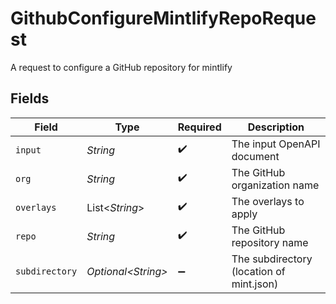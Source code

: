 # GithubConfigureMintlifyRepoRequest

A request to configure a GitHub repository for mintlify


## Fields

| Field                                    | Type                                     | Required                                 | Description                              |
| ---------------------------------------- | ---------------------------------------- | ---------------------------------------- | ---------------------------------------- |
| `input`                                  | *String*                                 | :heavy_check_mark:                       | The input OpenAPI document               |
| `org`                                    | *String*                                 | :heavy_check_mark:                       | The GitHub organization name             |
| `overlays`                               | List\<*String*>                          | :heavy_check_mark:                       | The overlays to apply                    |
| `repo`                                   | *String*                                 | :heavy_check_mark:                       | The GitHub repository name               |
| `subdirectory`                           | *Optional\<String>*                      | :heavy_minus_sign:                       | The subdirectory (location of mint.json) |